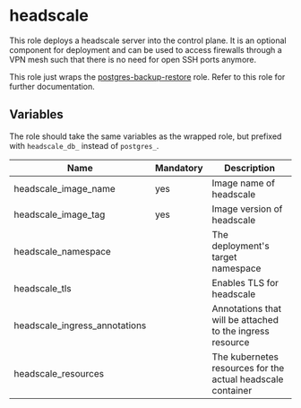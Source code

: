 # headscale

This role deploys a headscale server into the control plane. It is an optional component for deployment and can be used to access firewalls through a VPN mesh such that there is no need for open SSH ports anymore.

This role just wraps the [postgres-backup-restore](/control-plane/roles/postgres-backup-restore) role. Refer to this role for further documentation.

## Variables

The role should take the same variables as the wrapped role, but prefixed with `headscale_db_` instead of `postgres_`.

| Name                          | Mandatory | Description                                                 |
| ----------------------------- | --------- | ----------------------------------------------------------- |
| headscale_image_name          | yes       | Image name of headscale                                     |
| headscale_image_tag           | yes       | Image version of headscale                                  |
| headscale_namespace           |           | The deployment's target namespace                           |
| headscale_tls                 |           | Enables TLS for headscale                                   |
| headscale_ingress_annotations |           | Annotations that will be attached to the ingress resource   |
| headscale_resources           |           | The kubernetes resources for the actual headscale container |
